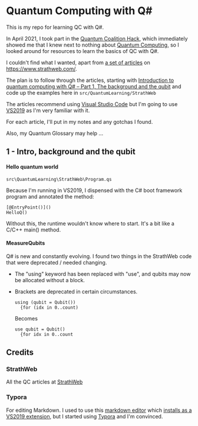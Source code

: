 # Quantum Computing with Q#

This is my repo for learning QC with Q#.

In April 2021, I took part in the [Quantum Coalition Hack](https://www.quantumcoalition.io/), which immediately showed me that I knew next to nothing about [Quantum Computing](https://en.wikipedia.org/wiki/Quantum_computing), so I looked around for resources to learn the basics of QC with Q#.

I couldn't find what I wanted, apart from [a set of articles](https://www.strathweb.com/category/quantum-computing/) on https://www.strathweb.com/.

The plan is to follow through the articles, starting with [Introduction to quantum computing with Q# – Part 1, The background and the qubit](https://www.strathweb.com/2020/03/intro-to-quantum-computing-with-q-part-1-the-background-and-the-qubit/) and code up the examples here in `src/QuantumLearning/StrathWeb`

The articles recommend using [Visual Studio Code](https://code.visualstudio.com/) but I'm going to use [VS2019](https://visualstudio.microsoft.com/vs/) as I'm very familiar with it.

For each article, I'll put in my notes and any gotchas I found.

Also, my Quantum Glossary may help ...

## 1 - Intro,  background and the qubit

#### Hello quantum world

`src\QuantumLearning\StrathWeb\Program.qs`

Because I'm running in VS2019, I dispensed with the C# boot framework program and annotated the method:
```qsharp
[@EntryPoint()]()
HelloQ()
```

Without this, the runtime wouldn't know where to start. It's a bit like a C/C++ main() method.

#### MeasureQubits

Q# is new and constantly evolving. I found two things in the StrathWeb code that were deprecated / needed changing.

- The "using" keyword has been replaced with "use", and qubits may now be allocated without a block.	

- Brackets are deprecated in certain circumstances.
  ```qsharp
  using (qubit = Qubit())
    {for (idx in 0..count)
  ```
  Becomes
  ```qsharp
  use qubit = Qubit()
    {for idx in 0..count
  ```

  

## Credits

### StrathWeb

All the QC articles at [StrathWeb](https://www.strathweb.com/)

### Typora

For editing Markdown. I used to use this [markdown editor](https://github.com/madskristensen/MarkdownEditor) which [installs as a VS2019 extension](https://marketplace.visualstudio.com/items?itemName=MadsKristensen.MarkdownEditor), but I started using [Typora](https://typora.io/) and I'm convinced.



